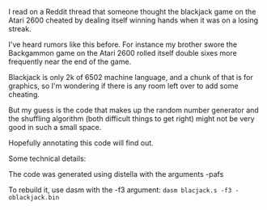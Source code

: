 I read on a Reddit thread that someone thought the blackjack game on the Atari 2600 cheated by dealing itself winning hands when it was on a losing streak.

I've heard rumors like this before.  For instance my brother swore the Backgammon game on the Atari 2600 rolled itself double sixes more frequently near the end of the game.

Blackjack is only 2k of 6502 machine language, and a chunk of that is for graphics, so I'm wondering if there is any room left over to add some cheating.

But my guess is the code that makes up the random number generator and the shuffling algorithm (both difficult things to get right) might not be very good in such a small space.

Hopefully annotating this code will find out.  

Some technical details:

The code was generated using distella with the arguments -pafs

To rebuild it, use dasm with the -f3 argument: `dasm blacjack.s -f3 -oblackjack.bin`
